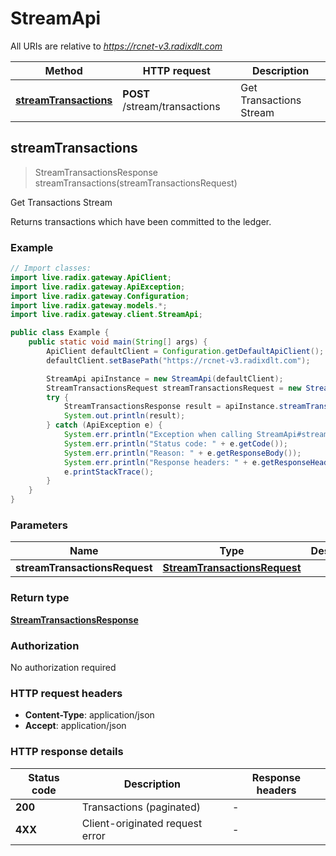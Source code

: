 # StreamApi

All URIs are relative to *https://rcnet-v3.radixdlt.com*

| Method | HTTP request | Description |
|------------- | ------------- | -------------|
| [**streamTransactions**](StreamApi.md#streamTransactions) | **POST** /stream/transactions | Get Transactions Stream |



## streamTransactions

> StreamTransactionsResponse streamTransactions(streamTransactionsRequest)

Get Transactions Stream

Returns transactions which have been committed to the ledger. 

### Example

```java
// Import classes:
import live.radix.gateway.ApiClient;
import live.radix.gateway.ApiException;
import live.radix.gateway.Configuration;
import live.radix.gateway.models.*;
import live.radix.gateway.client.StreamApi;

public class Example {
    public static void main(String[] args) {
        ApiClient defaultClient = Configuration.getDefaultApiClient();
        defaultClient.setBasePath("https://rcnet-v3.radixdlt.com");

        StreamApi apiInstance = new StreamApi(defaultClient);
        StreamTransactionsRequest streamTransactionsRequest = new StreamTransactionsRequest(); // StreamTransactionsRequest | 
        try {
            StreamTransactionsResponse result = apiInstance.streamTransactions(streamTransactionsRequest);
            System.out.println(result);
        } catch (ApiException e) {
            System.err.println("Exception when calling StreamApi#streamTransactions");
            System.err.println("Status code: " + e.getCode());
            System.err.println("Reason: " + e.getResponseBody());
            System.err.println("Response headers: " + e.getResponseHeaders());
            e.printStackTrace();
        }
    }
}
```

### Parameters


| Name | Type | Description  | Notes |
|------------- | ------------- | ------------- | -------------|
| **streamTransactionsRequest** | [**StreamTransactionsRequest**](StreamTransactionsRequest.md)|  | |

### Return type

[**StreamTransactionsResponse**](StreamTransactionsResponse.md)

### Authorization

No authorization required

### HTTP request headers

- **Content-Type**: application/json
- **Accept**: application/json


### HTTP response details
| Status code | Description | Response headers |
|-------------|-------------|------------------|
| **200** | Transactions (paginated) |  -  |
| **4XX** | Client-originated request error |  -  |

